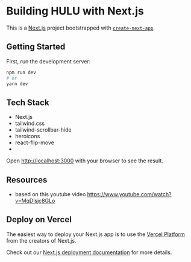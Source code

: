 # Building HULU with Next.js

This is a [Next.js](https://nextjs.org/) project bootstrapped with [`create-next-app`](https://github.com/vercel/next.js/tree/canary/packages/create-next-app).

## Getting Started

First, run the development server:

```bash
npm run dev
# or
yarn dev
```

## Tech Stack
- Next.js
- tailwind.css
- tailwind-scrollbar-hide
- heroicons
- react-flip-move
- 

Open [http://localhost:3000](http://localhost:3000) with your browser to see the result.

## Resources
- based on this youtube video  https://www.youtube.com/watch?v=MqDlsjc8GLo

## Deploy on Vercel

The easiest way to deploy your Next.js app is to use the [Vercel Platform](https://vercel.com/new?utm_medium=default-template&filter=next.js&utm_source=create-next-app&utm_campaign=create-next-app-readme) from the creators of Next.js.

Check out our [Next.js deployment documentation](https://nextjs.org/docs/deployment) for more details.


